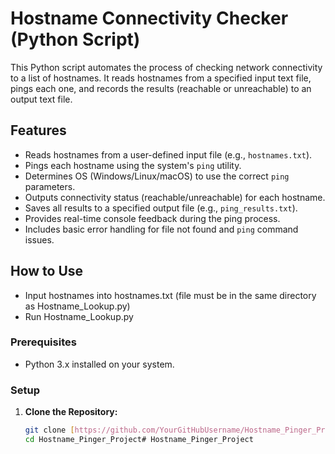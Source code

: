 # Hostname Connectivity Checker (Python Script)

This Python script automates the process of checking network connectivity to a list of hostnames. It reads hostnames from a specified input text file, pings each one, and records the results (reachable or unreachable) to an output text file.

## Features
* Reads hostnames from a user-defined input file (e.g., `hostnames.txt`).
* Pings each hostname using the system's `ping` utility.
* Determines OS (Windows/Linux/macOS) to use the correct `ping` parameters.
* Outputs connectivity status (reachable/unreachable) for each hostname.
* Saves all results to a specified output file (e.g., `ping_results.txt`).
* Provides real-time console feedback during the ping process.
* Includes basic error handling for file not found and `ping` command issues.

## How to Use
* Input hostnames into hostnames.txt (file must be in the same directory as Hostname_Lookup.py)
* Run Hostname_Lookup.py

### Prerequisites
* Python 3.x installed on your system.

### Setup
1. **Clone the Repository:**
   ```bash
   git clone [https://github.com/YourGitHubUsername/Hostname_Pinger_Project.git](https://github.com/YourGitHubUsername/Hostname_Pinger_Project.git)
   cd Hostname_Pinger_Project# Hostname_Pinger_Project
